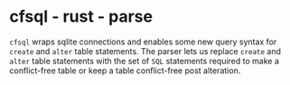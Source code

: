 # cfsql - rust - parse

`cfsql` wraps sqlite connections and enables some new query syntax for `create` and `alter` table statements. The parser lets us replace `create` and `alter` table statements with the set of `SQL` statements required to make a conflict-free table or keep a table conflict-free post alteration.
